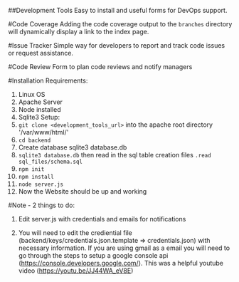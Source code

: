 ##Development Tools
Easy to install and useful forms for DevOps support.

#Code Coverage
Adding the code coverage output to the `branches` directory will dynamically display a link to the index page.

#Issue Tracker
Simple way for developers to report and track code issues or request assistance. 

#Code Review
Form to plan code reviews and notify managers

#Installation
Requirements: 
1. Linux OS
2. Apache Server
3. Node installed
4. Sqlite3
Setup:
1. `git clone <development_tools_url>` into the apache root directory '/var/www/html/'
2. `cd backend`
3. Create database sqlite3 database.db
4. `sqlite3 database.db` then read in the sql table creation files `.read sql_files/schema.sql`
3. `npm init`
4. `npm install`
5. `node server.js`
6. Now the Website should be up and working

#Note - 2 things to do:
1. Edit server.js with credentials and emails for notifications

2. You will need to edit the crediential file (backend/keys/credentials.json.template => credentials.json) with necessary information.
If you are using gmail as a email you will need to go through the steps to setup a google console api (https://console.developers.google.com/).
This was a helpful youtube video (https://youtu.be/JJ44WA_eV8E)

